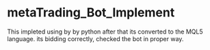 # metaTrading_Bot_Implement

This impleted using by by python after that its converted to the MQL5 language. its bidding correctly, checked the bot in proper way.
